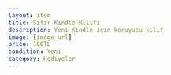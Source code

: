 ```yaml
---
layout: item
title: Sıfır Kindle Kılıfı
description: Yeni Kindle için koruyucu kılıf
image: [image_url]
price: 100TL
condition: Yeni
category: Hediyeler
---
```

